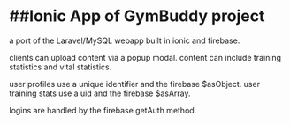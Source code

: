 ##Ionic App of GymBuddy project
=====================

a port of the Laravel/MySQL webapp built in ionic and firebase.

clients can upload content via a popup modal. content can include training statistics and vital statistics.

user profiles use a unique identifier and the firebase $asObject.
user training stats use a uid and the firebase $asArray.

logins are handled by the firebase getAuth method.

